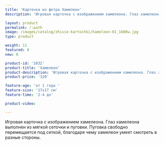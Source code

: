 ```yaml
---
title: 'Карточка из фетра Хамелеон'
description: 'Игровая карточка с изображением хамелеона. Глаз хамелеона выполнен из мягкой сеточки и пуговки.'

layout: product
permalink: /:path
image: /images/catalog/zhivie-kartochki/hameleon-01_1600w.jpg
type: product

weight: 11
featured: 0
new: 0

product-id: '1032'
product-title: 'Хамелеон'
product-description: 'Игровая карточка с изображением хамелеона. Глаз хамелеона выполнен из мягкой сеточки и пуговки. Пуговка свободно перемещается под сеткой, благодаря чему хамелеон умеет смотреть в разные стороны.'
product-price: '320'

feature-age: 'от 1 года '
feature-size: '17х17 см'
feature-time: '2-4 дн'

product-video: 

---
```

Игровая карточка с изображением хамелеона. Глаз хамелеона выполнен из мягкой сеточки и пуговки. Пуговка свободно перемещается под сеткой, благодаря чему хамелеон умеет смотреть в разные стороны.